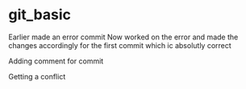 # git_basic
Earlier made an error commit
Now worked on the error and made the changes accordingly for the first commit which ic absolutly correct

Adding comment for commit

Getting a conflict